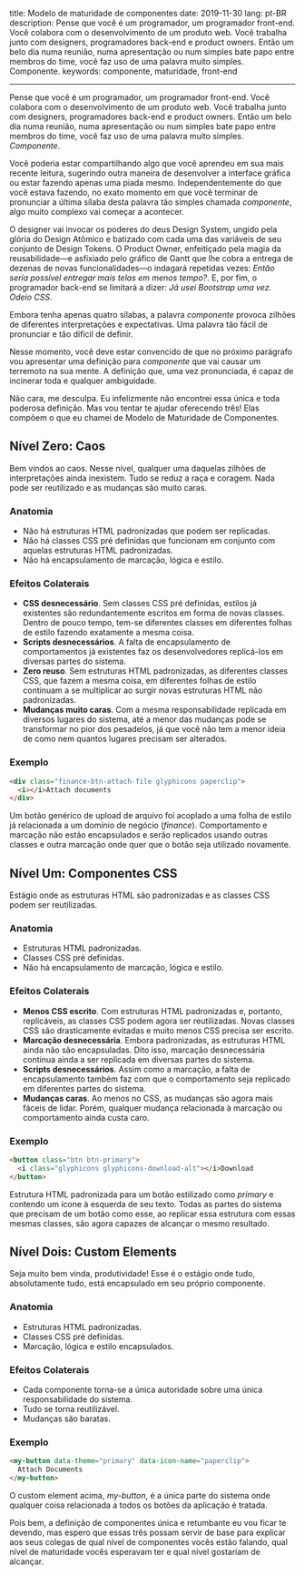 title: Modelo de maturidade de componentes
date: 2019-11-30
lang: pt-BR
description: Pense que você é um programador, um programador front-end. Você colabora com o desenvolvimento de um produto web. Você trabalha junto com designers, programadores back-end e product owners. Então um belo dia numa reunião, numa apresentação ou num simples bate papo entre membros do time, você faz uso de uma palavra muito simples. Componente.
keywords: componente, maturidade, front-end

---

Pense que você é um programador, um programador front-end. Você colabora com o desenvolvimento de um produto web. Você trabalha junto com designers, programadores back-end e product owners. Então um belo dia numa reunião, numa apresentação ou num simples bate papo entre membros do time, você faz uso de uma palavra muito simples. *Componente*.

Você poderia estar compartilhando algo que você aprendeu em sua mais recente leitura, sugerindo outra maneira de desenvolver a interface gráfica ou estar fazendo apenas uma piada mesmo. Independentemente do que você estava fazendo, no exato momento em que você terminar de pronunciar a última sílaba desta palavra tão simples chamada *componente*, algo muito complexo vai começar a acontecer.

O designer vai invocar os poderes do deus Design System, ungido pela glória do Design Atômico e batizado com cada uma das variáveis de seu conjunto de Design Tokens. O Product Owner, enfeitiçado pela magia da reusabilidade—e asfixiado pelo gráfico de Gantt que lhe cobra a entrega de dezenas de novas funcionalidades—o indagará repetidas vezes: *Então seria possível entregar mais telas em menos tempo?*. E, por fim, o programador back-end se limitará a dizer: *Já usei Bootstrap uma vez. Odeio CSS*.

Embora tenha apenas quatro sílabas, a palavra *componente* provoca zilhões de diferentes interpretações e expectativas. Uma palavra tão fácil de pronunciar e tão difícil de definir.

Nesse momento, você deve estar convencido de que no próximo parágrafo vou apresentar uma definição para *componente* que vai causar um terremoto na sua mente. A definição que, uma vez pronunciada, é capaz de incinerar toda e qualquer ambiguidade.

Não cara, me desculpa. Eu infelizmente não encontrei essa única e toda poderosa definição. Mas vou tentar te ajudar oferecendo três! Elas compõem o que eu chamei de Modelo de Maturidade de Componentes.

## Nível Zero: Caos

Bem vindos ao caos. Nesse nível, qualquer uma daquelas zilhões de interpretações ainda inexistem. Tudo se reduz a raça e coragem. Nada pode ser reutilizado e as mudanças são muito caras.

### Anatomia

- Não há estruturas HTML padronizadas que podem ser replicadas.
- Não há classes CSS pré definidas que funcionam em conjunto com aquelas estruturas HTML padronizadas.
- Não há encapsulamento de marcação, lógica e estilo.

### Efeitos Colaterais

- **CSS desnecessário**. Sem classes CSS pré definidas, estilos já existentes são redundantemente escritos em forma de novas classes. Dentro de pouco tempo, tem-se diferentes classes em diferentes folhas de estilo fazendo exatamente a mesma coisa.
- **Scripts desnecessários**. A falta de encapsulamento de comportamentos já existentes faz os desenvolvedores replicá-los em diversas partes do sistema.
- **Zero reuso**. Sem estruturas HTML padronizadas, as diferentes classes CSS, que fazem a mesma coisa, em diferentes folhas de estilo continuam a se multiplicar ao surgir novas estruturas HTML não padronizadas.
- **Mudanças muito caras**. Com a mesma responsabilidade replicada em diversos lugares do sistema, até a menor das mudanças pode se transformar no pior dos pesadelos, já que você não tem a menor ideia de como nem quantos lugares precisam ser alterados.

### Exemplo

``` html
<div class="finance-btn-attach-file glyphicons paperclip">
  <i></i>Attach documents
</div>
```

Um botão genérico de upload de arquivo foi acoplado a uma folha de estilo já relacionada a um domínio de negócio (*finance*). Comportamento e marcação não estão encapsulados e serão replicados usando outras classes e outra marcação onde quer que o botão seja utilizado novamente.

## Nível Um: Componentes CSS

Estágio onde as estruturas HTML são padronizadas e as classes CSS podem ser reutilizadas.

### Anatomia

- Estruturas HTML padronizadas.
- Classes CSS pré definidas.
- Não há encapsulamento de marcação, lógica e estilo.

### Efeitos Colaterais

- **Menos CSS escrito**. Com estruturas HTML padronizadas e, portanto, replicáveis, as classes CSS podem agora ser reutilizadas. Novas classes CSS são drasticamente evitadas e muito menos CSS precisa ser escrito.
- **Marcação desnecessária**. Embora padronizadas, as estruturas HTML ainda não são encapsuladas. Dito isso, marcação desnecessária continua ainda a ser replicada em diversas partes do sistema.
- **Scripts desnecessários**. Assim como a marcação, a falta de encapsulamento também faz com que o comportamento seja replicado em diferentes partes do sistema.
- **Mudanças caras**. Ao menos no CSS, as mudanças são agora mais fáceis de lidar. Porém, qualquer mudança relacionada à marcação ou comportamento ainda custa caro.

### Exemplo

``` html
<button class="btn btn-primary">
  <i class="glyphicons glyphicons-download-alt"></i>Download
</button>
```

Estrutura HTML padronizada para um botão estilizado como *primary* e contendo um ícone à esquerda de seu texto. Todas as partes do sistema que precisam de um botão como esse, ao replicar essa estrutura com essas mesmas classes, são agora capazes de alcançar o mesmo resultado.

## Nível Dois: Custom Elements

Seja muito bem vinda, produtividade! Esse é o estágio onde tudo, absolutamente tudo, está encapsulado em seu próprio componente.

### Anatomia

- Estruturas HTML padronizadas.
- Classes CSS pré definidas.
- Marcação, lógica e estilo encapsulados.

### Efeitos Colaterais

- Cada componente torna-se a única autoridade sobre uma única responsabilidade do sistema.
- Tudo se torna reutilizável.
- Mudanças são baratas.

### Exemplo

``` html
<my-button data-theme="primary" data-icon-name="paperclip">
  Attach Documents
</my-button>
```

O custom element acima, *my-button*, é a única parte do sistema onde qualquer coisa relacionada a todos os botões da aplicação é tratada.

Pois bem, a definição de componentes única e retumbante eu vou ficar te devendo, mas espero que essas três possam servir de base para explicar aos seus colegas de qual nível de componentes vocês estão falando, qual nível de maturidade vocês esperavam ter e qual nível gostariam de alcançar.
